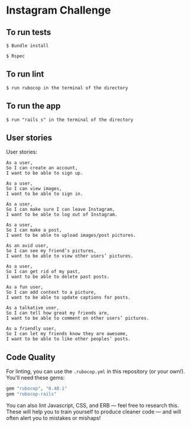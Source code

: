 Instagram Challenge
===================

## To run tests
```
$ Bundle install 
```
```
$ Rspec
```
## To run lint
```
$ run rubocop in the terminal of the directory
```
## To run the app
```
$ run "rails s" in the terminal of the directory
```
## User stories 
User stories: 
```
As a user, 
So I can create an account,
I want to be able to sign up.

As a user, 
So I can view images, 
I want to be able to sign in.

As a user, 
So I can make sure I can leave Instagram, 
I want to be able to log out of Instagram.

As a user, 
So I can make a post, 
I want to be able to upload images/post pictures. 

As an avid user, 
So I can see my friend’s pictures, 
I want to be able to view other users’ pictures.

As a user,
So I can get rid of my past, 
I want to be able to delete past posts.

As a fun user, 
So I can add context to a picture, 
I want to be able to update captions for posts.

As a talkative user, 
So I can tell how great my friends are, 
I want to be able to comment on other users’ pictures.

As a friendly user, 
So I can let my friends know they are awesome, 
I want to be able to like other peoples’ posts.
```

## Code Quality

For linting, you can use the `.rubocop.yml` in this repository (or your own!).
You'll need these gems:

```ruby
gem "rubocop", "0.48.1"
gem "rubocop-rails"
```

You can also lint Javascript, CSS, and ERB — feel free to research this. These
will help you to train yourself to produce cleaner code — and will often alert
you to mistakes or mishaps!
